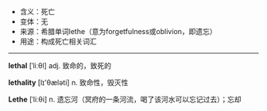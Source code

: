 - <span class="definition">含义：死亡</span>
- <span class="definition">变体：无</span>
- <span class="definition">来源：希腊单词lethe（意为forgetfulness或oblivion，即遗忘）</span>
- <span class="definition">用途：构成死亡相关词汇</span>

---

<span class="vocabulary">**lethal**</span> [ˈliːθl] adj. 致命的，致死的

<span class="vocabulary">**lethality**</span> [lɪ'θælәti] n. 致命性，毁灭性

<span class="vocabulary">**Lethe**</span> [ˈliːθi] n. 遗忘河（冥府的一条河流，喝了该河水可以忘记过去）；忘却

